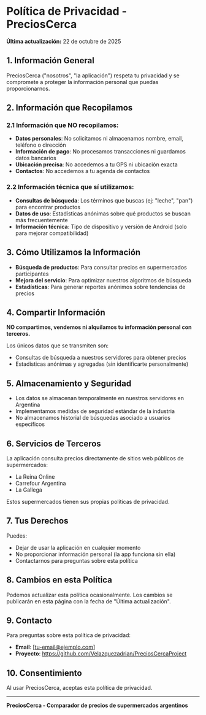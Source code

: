 # Política de Privacidad - PreciosCerca

**Última actualización:** 22 de octubre de 2025

## 1. Información General

PreciosCerca ("nosotros", "la aplicación") respeta tu privacidad y se compromete a proteger la información personal que puedas proporcionarnos.

## 2. Información que Recopilamos

### 2.1 Información que NO recopilamos:
- **Datos personales**: No solicitamos ni almacenamos nombre, email, teléfono o dirección
- **Información de pago**: No procesamos transacciones ni guardamos datos bancarios
- **Ubicación precisa**: No accedemos a tu GPS ni ubicación exacta
- **Contactos**: No accedemos a tu agenda de contactos

### 2.2 Información técnica que sí utilizamos:
- **Consultas de búsqueda**: Los términos que buscas (ej: "leche", "pan") para encontrar productos
- **Datos de uso**: Estadísticas anónimas sobre qué productos se buscan más frecuentemente
- **Información técnica**: Tipo de dispositivo y versión de Android (solo para mejorar compatibilidad)

## 3. Cómo Utilizamos la Información

- **Búsqueda de productos**: Para consultar precios en supermercados participantes
- **Mejora del servicio**: Para optimizar nuestros algoritmos de búsqueda
- **Estadísticas**: Para generar reportes anónimos sobre tendencias de precios

## 4. Compartir Información

**NO compartimos, vendemos ni alquilamos tu información personal con terceros.**

Los únicos datos que se transmiten son:
- Consultas de búsqueda a nuestros servidores para obtener precios
- Estadísticas anónimas y agregadas (sin identificarte personalmente)

## 5. Almacenamiento y Seguridad

- Los datos se almacenan temporalmente en nuestros servidores en Argentina
- Implementamos medidas de seguridad estándar de la industria
- No almacenamos historial de búsquedas asociado a usuarios específicos

## 6. Servicios de Terceros

La aplicación consulta precios directamente de sitios web públicos de supermercados:
- La Reina Online
- Carrefour Argentina  
- La Gallega

Estos supermercados tienen sus propias políticas de privacidad.

## 7. Tus Derechos

Puedes:
- Dejar de usar la aplicación en cualquier momento
- No proporcionar información personal (la app funciona sin ella)
- Contactarnos para preguntas sobre esta política

## 8. Cambios en esta Política

Podemos actualizar esta política ocasionalmente. Los cambios se publicarán en esta página con la fecha de "Última actualización".

## 9. Contacto

Para preguntas sobre esta política de privacidad:
- **Email**: [tu-email@ejemplo.com]
- **Proyecto**: https://github.com/Velazquezadrian/PreciosCercaProject

## 10. Consentimiento

Al usar PreciosCerca, aceptas esta política de privacidad.

---

**PreciosCerca - Comparador de precios de supermercados argentinos**